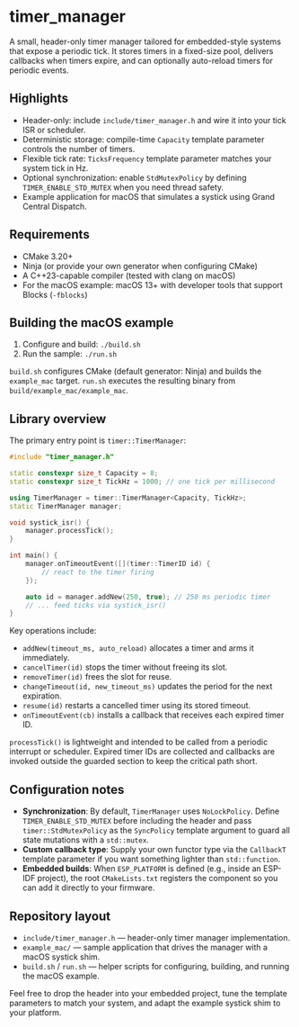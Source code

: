 # timer_manager

A small, header-only timer manager tailored for embedded-style systems that expose a periodic tick. It stores timers in a fixed-size pool, delivers callbacks when timers expire, and can optionally auto-reload timers for periodic events.

## Highlights
- Header-only: include `include/timer_manager.h` and wire it into your tick ISR or scheduler.
- Deterministic storage: compile-time `Capacity` template parameter controls the number of timers.
- Flexible tick rate: `TicksFrequency` template parameter matches your system tick in Hz.
- Optional synchronization: enable `StdMutexPolicy` by defining `TIMER_ENABLE_STD_MUTEX` when you need thread safety.
- Example application for macOS that simulates a systick using Grand Central Dispatch.

## Requirements
- CMake 3.20+
- Ninja (or provide your own generator when configuring CMake)
- A C++23-capable compiler (tested with clang on macOS)
- For the macOS example: macOS 13+ with developer tools that support Blocks (`-fblocks`)

## Building the macOS example
1. Configure and build: `./build.sh`
2. Run the sample: `./run.sh`

`build.sh` configures CMake (default generator: Ninja) and builds the `example_mac` target. `run.sh` executes the resulting binary from `build/example_mac/example_mac`.

## Library overview
The primary entry point is `timer::TimerManager`:

```cpp
#include "timer_manager.h"

static constexpr size_t Capacity = 8;
static constexpr size_t TickHz = 1000; // one tick per millisecond

using TimerManager = timer::TimerManager<Capacity, TickHz>;
static TimerManager manager;

void systick_isr() {
    manager.processTick();
}

int main() {
    manager.onTimeoutEvent([](timer::TimerID id) {
        // react to the timer firing
    });

    auto id = manager.addNew(250, true); // 250 ms periodic timer
    // ... feed ticks via systick_isr()
}
```

Key operations include:
- `addNew(timeout_ms, auto_reload)` allocates a timer and arms it immediately.
- `cancelTimer(id)` stops the timer without freeing its slot.
- `removeTimer(id)` frees the slot for reuse.
- `changeTimeout(id, new_timeout_ms)` updates the period for the next expiration.
- `resume(id)` restarts a cancelled timer using its stored timeout.
- `onTimeoutEvent(cb)` installs a callback that receives each expired timer ID.

`processTick()` is lightweight and intended to be called from a periodic interrupt or scheduler. Expired timer IDs are collected and callbacks are invoked outside the guarded section to keep the critical path short.

## Configuration notes
- **Synchronization**: By default, `TimerManager` uses `NoLockPolicy`. Define `TIMER_ENABLE_STD_MUTEX` before including the header and pass `timer::StdMutexPolicy` as the `SyncPolicy` template argument to guard all state mutations with a `std::mutex`.
- **Custom callback type**: Supply your own functor type via the `CallbackT` template parameter if you want something lighter than `std::function`.
- **Embedded builds**: When `ESP_PLATFORM` is defined (e.g., inside an ESP-IDF project), the root `CMakeLists.txt` registers the component so you can add it directly to your firmware.

## Repository layout
- `include/timer_manager.h` — header-only timer manager implementation.
- `example_mac/` — sample application that drives the manager with a macOS systick shim.
- `build.sh` / `run.sh` — helper scripts for configuring, building, and running the macOS example.

Feel free to drop the header into your embedded project, tune the template parameters to match your system, and adapt the example systick shim to your platform.
